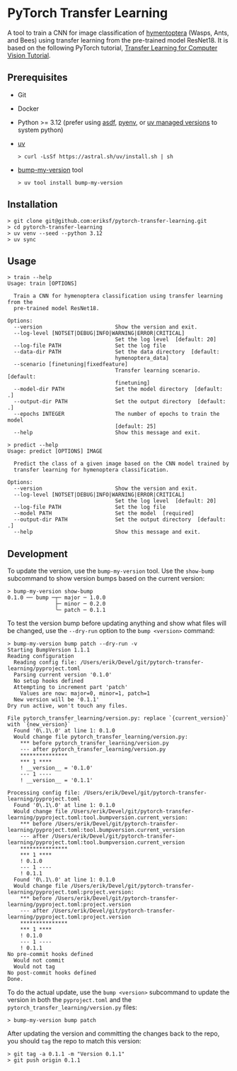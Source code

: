 # PyTorch Transfer Learning

A tool to train a CNN for image classification of [hymentoptera](https://www.inaturalist.org/taxa/47201-Hymenoptera) (Wasps, Ants, and Bees) using transfer learning from the
pre-trained model ResNet18. It is based on the following PyTorch tutorial, [Transfer Learning for Computer Vision Tutorial](https://pytorch.org/tutorials/beginner/transfer_learning_tutorial.html).

## Prerequisites

- Git
- Docker
- Python >= 3.12 (prefer using [asdf](https://asdf-vm.com/), [pyenv](https://github.com/pyenv/pyenv), or [uv managed versions](https://docs.astral.sh/uv/concepts/python-versions/) to system python)
- [uv](https://docs.astral.sh/uv/)

  ```console
  > curl -LsSf https://astral.sh/uv/install.sh | sh
  ```

- [bump-my-version](https://callowayproject.github.io/bump-my-version/) tool

  ```console
  > uv tool install bump-my-version
  ```

## Installation

```console
> git clone git@github.com:eriksf/pytorch-transfer-learning.git
> cd pytorch-transfer-learning
> uv venv --seed --python 3.12
> uv sync
```

## Usage

```console
> train --help
Usage: train [OPTIONS]

  Train a CNN for hymenoptera classification using transfer learning from the
  pre-trained model ResNet18.

Options:
  --version                       Show the version and exit.
  --log-level [NOTSET|DEBUG|INFO|WARNING|ERROR|CRITICAL]
                                  Set the log level  [default: 20]
  --log-file PATH                 Set the log file
  --data-dir PATH                 Set the data directory  [default:
                                  hymenoptera_data]
  --scenario [finetuning|fixedfeature]
                                  Transfer learning scenario.  [default:
                                  finetuning]
  --model-dir PATH                Set the model directory  [default: .]
  --output-dir PATH               Set the output directory  [default: .]
  --epochs INTEGER                The number of epochs to train the model
                                  [default: 25]
  --help                          Show this message and exit.
```

```console
> predict --help
Usage: predict [OPTIONS] IMAGE

  Predict the class of a given image based on the CNN model trained by
  transfer learning for hymenoptera classification.

Options:
  --version                       Show the version and exit.
  --log-level [NOTSET|DEBUG|INFO|WARNING|ERROR|CRITICAL]
                                  Set the log level  [default: 20]
  --log-file PATH                 Set the log file
  --model PATH                    Set the model  [required]
  --output-dir PATH               Set the output directory  [default: .]
  --help                          Show this message and exit.
```

## Development

To update the version, use the `bump-my-version` tool. Use the `show-bump` subcommand to show version bumps based on the current version:

```console
> bump-my-version show-bump
0.1.0 ── bump ─┬─ major ─ 1.0.0
               ├─ minor ─ 0.2.0
               ╰─ patch ─ 0.1.1
```

To test the version bump before updating anything and show what files will be changed, use the `--dry-run` option to the `bump <version>` command:

```console
> bump-my-version bump patch --dry-run -v
Starting BumpVersion 1.1.1
Reading configuration
  Reading config file: /Users/erik/Devel/git/pytorch-transfer-learning/pyproject.toml
  Parsing current version '0.1.0'
  No setup hooks defined
  Attempting to increment part 'patch'
    Values are now: major=0, minor=1, patch=1
  New version will be '0.1.1'
Dry run active, won't touch any files.

File pytorch_transfer_learning/version.py: replace `{current_version}` with `{new_version}`
  Found '0\.1\.0' at line 1: 0.1.0
  Would change file pytorch_transfer_learning/version.py:
    *** before pytorch_transfer_learning/version.py
    --- after pytorch_transfer_learning/version.py
    ***************
    *** 1 ****
    ! __version__ = '0.1.0'
    --- 1 ----
    ! __version__ = '0.1.1'

Processing config file: /Users/erik/Devel/git/pytorch-transfer-learning/pyproject.toml
  Found '0\.1\.0' at line 1: 0.1.0
  Would change file /Users/erik/Devel/git/pytorch-transfer-learning/pyproject.toml:tool.bumpversion.current_version:
    *** before /Users/erik/Devel/git/pytorch-transfer-learning/pyproject.toml:tool.bumpversion.current_version
    --- after /Users/erik/Devel/git/pytorch-transfer-learning/pyproject.toml:tool.bumpversion.current_version
    ***************
    *** 1 ****
    ! 0.1.0
    --- 1 ----
    ! 0.1.1
  Found '0\.1\.0' at line 1: 0.1.0
  Would change file /Users/erik/Devel/git/pytorch-transfer-learning/pyproject.toml:project.version:
    *** before /Users/erik/Devel/git/pytorch-transfer-learning/pyproject.toml:project.version
    --- after /Users/erik/Devel/git/pytorch-transfer-learning/pyproject.toml:project.version
    ***************
    *** 1 ****
    ! 0.1.0
    --- 1 ----
    ! 0.1.1
No pre-commit hooks defined
  Would not commit
  Would not tag
No post-commit hooks defined
Done.
```

To do the actual update, use the `bump <version>` subcommand to update the version in both the `pyproject.toml` and the `pytorch_transfer_learning/version.py` files:


```console
> bump-my-version bump patch
```

After updating the version and committing the changes back to the repo, you should `tag` the repo to match this version:

```console
> git tag -a 0.1.1 -m "Version 0.1.1"
> git push origin 0.1.1
```
